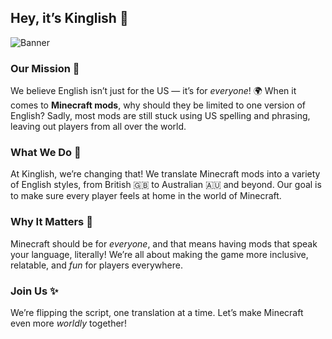 ## Hey, it’s Kinglish 👑

![Banner](https://github.com/user-attachments/assets/a0bd1d99-e776-486c-8783-5d7a8330b199)

### Our Mission 🎯
We believe English isn’t just for the US — it’s for *everyone*! 🌍 When it comes to **Minecraft mods**, why should they be limited to one version of English? Sadly, most mods are still stuck using US spelling and phrasing, leaving out players from all over the world.  

### What We Do 🔨
At Kinglish, we’re changing that! We translate Minecraft mods into a variety of English styles, from British 🇬🇧 to Australian 🇦🇺 and beyond. Our goal is to make sure every player feels at home in the world of Minecraft. 

### Why It Matters 💬
Minecraft should be for *everyone*, and that means having mods that speak your language, literally! We’re all about making the game more inclusive, relatable, and *fun* for players everywhere.

### Join Us ✨
We’re flipping the script, one translation at a time. Let’s make Minecraft even more *worldly* together!
